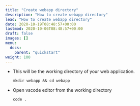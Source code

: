 ```yaml
---
title: "Create webapp directory"
description: "How to create webapp directory"
lead: "How to create webapp directory"
date: 2020-10-19T08:48:57+00:00
lastmod: 2020-10-06T08:48:57+00:00
draft: false
images: []
menu:
  docs:
    parent: "quickstart"
weight: 100
---
```


- This will be the working directory of your web application.

  ```shell
  mkdir webapp && cd webapp
  ```

- Open vscode editor from the working directory

  ```shell
  code .
  ```
